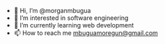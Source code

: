 - 👋 Hi, I’m @morganmbugua
- 👀 I’m interested in software engineering
- 🌱 I’m currently learning web development
- 📫 How to reach me mbuguamoregun@gmail.com

<!---
morganmbugua/morganmbugua is a ✨ special ✨ repository because its `README.md` (this file) appears on your GitHub profile.
You can click the Preview link to take a look at your changes.
--->
